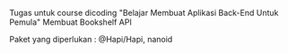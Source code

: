 Tugas untuk course dicoding "Belajar Membuat Aplikasi Back-End Untuk Pemula"
Membuat Bookshelf API

Paket yang diperlukan :
@Hapi/Hapi,
nanoid
